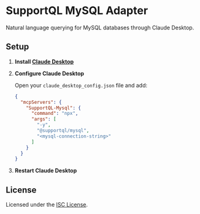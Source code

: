 # SupportQL MySQL Adapter

Natural language querying for MySQL databases through Claude Desktop.

## Setup

1. **Install [Claude Desktop](https://claude.ai/download)**

2. **Configure Claude Desktop**
   
   Open your `claude_desktop_config.json` file and add:

   ```json
   {
     "mcpServers": {
       "SupportQL-Mysql": {
         "command": "npx",
         "args": [
           "-y",
           "@supportql/mysql",
           "<mysql-connection-string>"
         ]
       }
     }
   }
   ```

3. **Restart Claude Desktop**

## License

Licensed under the [ISC License](https://opensource.org/licenses/ISC).